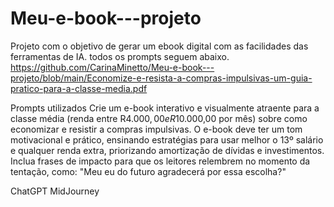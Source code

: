 # Meu-e-book---projeto



Projeto com o objetivo de gerar um ebook digital com as facilidades das ferramentas de IA. todos os prompts seguem abaixo.
https://github.com/CarinaMinetto/Meu-e-book---projeto/blob/main/Economize-e-resista-a-compras-impulsivas-um-guia-pratico-para-a-classe-media.pdf

Prompts utilizados
Crie um e-book interativo e visualmente atraente para a classe média (renda entre R$4.000,00 e R$10.000,00 por mês) sobre como economizar e resistir a compras impulsivas. O e-book deve ter um tom motivacional e prático, ensinando estratégias para usar melhor o 13º salário e qualquer renda extra, priorizando amortização de dívidas e investimentos.
Inclua frases de impacto para que os leitores relembrem no momento da tentação, como:
"Meu eu do futuro agradecerá por essa escolha?"

ChatGPT
MidJourney
